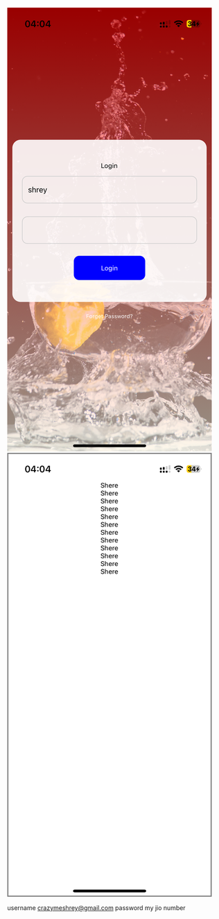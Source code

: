 ![Alt text](https://github.com/shreygargofficial/Reactnative/blob/AuthenticationWithFireBaseNavigationRestApi/assets/IMG_1756.PNG)
![Alt text](https://github.com/shreygargofficial/Reactnative/blob/AuthenticationWithFireBaseNavigationRestApi/assets/IMG_1757.PNG)

username crazymeshrey@gmail.com
password my jio number
